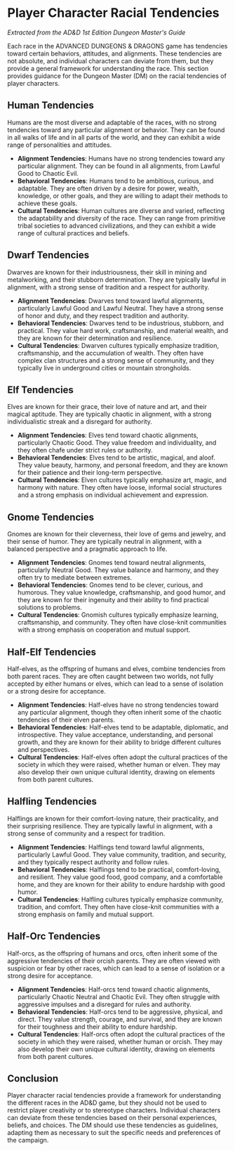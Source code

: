 # Player Character Racial Tendencies

*Extracted from the AD&D 1st Edition Dungeon Master's Guide*

Each race in the ADVANCED DUNGEONS & DRAGONS game has tendencies toward certain behaviors, attitudes, and alignments. These tendencies are not absolute, and individual characters can deviate from them, but they provide a general framework for understanding the race. This section provides guidance for the Dungeon Master (DM) on the racial tendencies of player characters.

## Human Tendencies

Humans are the most diverse and adaptable of the races, with no strong tendencies toward any particular alignment or behavior. They can be found in all walks of life and in all parts of the world, and they can exhibit a wide range of personalities and attitudes.

- **Alignment Tendencies**: Humans have no strong tendencies toward any particular alignment. They can be found in all alignments, from Lawful Good to Chaotic Evil.
- **Behavioral Tendencies**: Humans tend to be ambitious, curious, and adaptable. They are often driven by a desire for power, wealth, knowledge, or other goals, and they are willing to adapt their methods to achieve these goals.
- **Cultural Tendencies**: Human cultures are diverse and varied, reflecting the adaptability and diversity of the race. They can range from primitive tribal societies to advanced civilizations, and they can exhibit a wide range of cultural practices and beliefs.

## Dwarf Tendencies

Dwarves are known for their industriousness, their skill in mining and metalworking, and their stubborn determination. They are typically lawful in alignment, with a strong sense of tradition and a respect for authority.

- **Alignment Tendencies**: Dwarves tend toward lawful alignments, particularly Lawful Good and Lawful Neutral. They have a strong sense of honor and duty, and they respect tradition and authority.
- **Behavioral Tendencies**: Dwarves tend to be industrious, stubborn, and practical. They value hard work, craftsmanship, and material wealth, and they are known for their determination and resilience.
- **Cultural Tendencies**: Dwarven cultures typically emphasize tradition, craftsmanship, and the accumulation of wealth. They often have complex clan structures and a strong sense of community, and they typically live in underground cities or mountain strongholds.

## Elf Tendencies

Elves are known for their grace, their love of nature and art, and their magical aptitude. They are typically chaotic in alignment, with a strong individualistic streak and a disregard for authority.

- **Alignment Tendencies**: Elves tend toward chaotic alignments, particularly Chaotic Good. They value freedom and individuality, and they often chafe under strict rules or authority.
- **Behavioral Tendencies**: Elves tend to be artistic, magical, and aloof. They value beauty, harmony, and personal freedom, and they are known for their patience and their long-term perspective.
- **Cultural Tendencies**: Elven cultures typically emphasize art, magic, and harmony with nature. They often have loose, informal social structures and a strong emphasis on individual achievement and expression.

## Gnome Tendencies

Gnomes are known for their cleverness, their love of gems and jewelry, and their sense of humor. They are typically neutral in alignment, with a balanced perspective and a pragmatic approach to life.

- **Alignment Tendencies**: Gnomes tend toward neutral alignments, particularly Neutral Good. They value balance and harmony, and they often try to mediate between extremes.
- **Behavioral Tendencies**: Gnomes tend to be clever, curious, and humorous. They value knowledge, craftsmanship, and good humor, and they are known for their ingenuity and their ability to find practical solutions to problems.
- **Cultural Tendencies**: Gnomish cultures typically emphasize learning, craftsmanship, and community. They often have close-knit communities with a strong emphasis on cooperation and mutual support.

## Half-Elf Tendencies

Half-elves, as the offspring of humans and elves, combine tendencies from both parent races. They are often caught between two worlds, not fully accepted by either humans or elves, which can lead to a sense of isolation or a strong desire for acceptance.

- **Alignment Tendencies**: Half-elves have no strong tendencies toward any particular alignment, though they often inherit some of the chaotic tendencies of their elven parents.
- **Behavioral Tendencies**: Half-elves tend to be adaptable, diplomatic, and introspective. They value acceptance, understanding, and personal growth, and they are known for their ability to bridge different cultures and perspectives.
- **Cultural Tendencies**: Half-elves often adopt the cultural practices of the society in which they were raised, whether human or elven. They may also develop their own unique cultural identity, drawing on elements from both parent cultures.

## Halfling Tendencies

Halflings are known for their comfort-loving nature, their practicality, and their surprising resilience. They are typically lawful in alignment, with a strong sense of community and a respect for tradition.

- **Alignment Tendencies**: Halflings tend toward lawful alignments, particularly Lawful Good. They value community, tradition, and security, and they typically respect authority and follow rules.
- **Behavioral Tendencies**: Halflings tend to be practical, comfort-loving, and resilient. They value good food, good company, and a comfortable home, and they are known for their ability to endure hardship with good humor.
- **Cultural Tendencies**: Halfling cultures typically emphasize community, tradition, and comfort. They often have close-knit communities with a strong emphasis on family and mutual support.

## Half-Orc Tendencies

Half-orcs, as the offspring of humans and orcs, often inherit some of the aggressive tendencies of their orcish parents. They are often viewed with suspicion or fear by other races, which can lead to a sense of isolation or a strong desire for acceptance.

- **Alignment Tendencies**: Half-orcs tend toward chaotic alignments, particularly Chaotic Neutral and Chaotic Evil. They often struggle with aggressive impulses and a disregard for rules and authority.
- **Behavioral Tendencies**: Half-orcs tend to be aggressive, physical, and direct. They value strength, courage, and survival, and they are known for their toughness and their ability to endure hardship.
- **Cultural Tendencies**: Half-orcs often adopt the cultural practices of the society in which they were raised, whether human or orcish. They may also develop their own unique cultural identity, drawing on elements from both parent cultures.

## Conclusion

Player character racial tendencies provide a framework for understanding the different races in the AD&D game, but they should not be used to restrict player creativity or to stereotype characters. Individual characters can deviate from these tendencies based on their personal experiences, beliefs, and choices. The DM should use these tendencies as guidelines, adapting them as necessary to suit the specific needs and preferences of the campaign.
